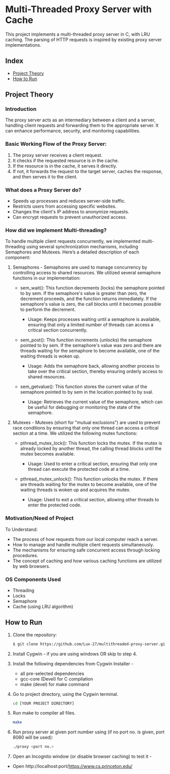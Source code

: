 # Multi-Threaded Proxy Server with Cache

This project implements a multi-threaded proxy server in C, with LRU caching. The parsing of HTTP requests is inspired by existing proxy server implementations.

## Index
- [Project Theory](#project-theory)
- [How to Run](#how-to-run)

## Project Theory
### Introduction
The proxy server acts as an intermediary between a client and a server, handling client requests and forwarding them to the appropriate server. It can enhance performance, security, and monitoring capabilities.

### Basic Working Flow of the Proxy Server:
1. The proxy server receives a client request.
2. It checks if the requested resource is in the cache.
3. If the resource is in the cache, it serves it directly.
4. If not, it forwards the request to the target server, caches the response, and then serves it to the client.

### What does a Proxy Server do?
- Speeds up processes and reduces server-side traffic.
- Restricts users from accessing specific websites.
- Changes the client's IP address to anonymize requests.
- Can encrypt requests to prevent unauthorized access.

### How did we implement Multi-threading?
To handle multiple client requests concurrently, we implemented multi-threading using several synchronization mechanisms, including Semaphores and Mutexes. Here’s a detailed description of each component:
1. Semaphores - Semaphores are used to manage concurrency by controlling access to shared resources. We utilized several semaphore functions in our implementation:
    
    - sem_wait(): This function decrements (locks) the semaphore pointed to by sem. If the semaphore's value is greater than zero, the decrement proceeds, and the function returns immediately. If the semaphore's value is zero, the call blocks until it becomes possible to perform the decrement.
      - Usage: Keeps processes waiting until a semaphore is available, ensuring that only a limited number of threads can access a critical section concurrently.
    
    - sem_post(): This function increments (unlocks) the semaphore pointed to by sem. If the semaphore's value was zero and there are threads waiting for the semaphore to become available, one of the waiting threads is woken up.
      - Usage: Adds the semaphore back, allowing another process to take over the critical section, thereby ensuring orderly access to shared resources.
    
    - sem_getvalue(): This function stores the current value of the semaphore pointed to by sem in the location pointed to by sval.
      - Usage: Retrieves the current value of the semaphore, which can be useful for debugging or monitoring the state of the semaphore.

2. Mutexes - Mutexes (short for "mutual exclusions") are used to prevent race conditions by ensuring that only one thread can access a critical section at a time. We utilized the following mutex functions:

    - pthread_mutex_lock(): This function locks the mutex. If the mutex is already locked by another thread, the calling thread blocks until the mutex becomes available.
      - Usage: Used to enter a critical section, ensuring that only one thread can execute the protected code at a time.
    
    - pthread_mutex_unlock(): This function unlocks the mutex. If there are threads waiting for the mutex to become available, one of the waiting threads is woken up and acquires the mutex.
      - Usage: Used to exit a critical section, allowing other threads to enter the protected code.

### Motivation/Need of Project
To Understand:
- The process of how requests from our local computer reach a server.
- How to manage and handle multiple client requests simultaneously.
- The mechanisms for ensuring safe concurrent access through locking procedures.
- The concept of caching and how various caching functions are utilized by web browsers.

### OS Components Used
- Threading
- Locks
- Semaphore
- Cache (using LRU algorithm)

## How to Run

1. Clone the repository:
   ```sh
   $ git clone https://github.com/Lux-27/multithreaded-proxy-server.git
   ```
   
2. Install Cygwin - if you are using windows OR skip to step 4.
3. Install the following dependencies from Cygwin Installer -
     - all pre-selected dependencies
     - gcc-core (Devel) for C compilation
     - make (devel) for make command
      
4. Go to project directory, using the Cygwin terminal.
    ```sh
    cd [YOUR PROJECT DIRECTORY]
    ```

5. Run make to compiler all files.
    ```sh
    make
    ```

6. Run proxy server at given port number using (if no port no. is given, port 8080 will be used):
    ```sh
    ./proxy <port no.>
    ```
7. Open an Incognito window (or disable browser caching) to test it - 
  - Open http://localhost:port/https://www.cs.princeton.edu/
